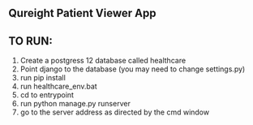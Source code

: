 ## Qureight Patient Viewer App

## TO RUN:

1. Create a postgress 12 database called healthcare
2. Point django to the database (you may need to change settings.py)
3. run pip install
4. run healthcare_env.bat
5. cd to entrypoint
6. run python manage.py runserver
7. go to the server address as directed by the cmd window

